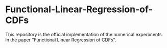 # Functional-Linear-Regression-of-CDFs
This repository is the official implementation of the numerical experiments in the paper "Functional Linear Regression of CDFs". 
